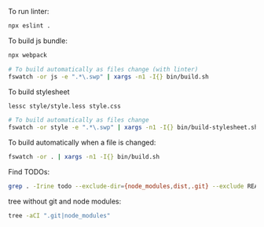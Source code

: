 To run linter:
```bash
npx eslint .
```

To build js bundle:
```bash
npx webpack

# To build automatically as files change (with linter)
fswatch -or js -e ".*\.swp" | xargs -n1 -I{} bin/build.sh
```

To build stylesheet
```bash
lessc style/style.less style.css

# To build automatically as files change
fswatch -or style -e ".*\.swp" | xargs -n1 -I{} bin/build-stylesheet.sh
```

To build automatically when a file is changed:
```bash
fswatch -or . | xargs -n1 -I{} bin/build.sh
```

Find TODOs:
```bash
grep . -Irine todo --exclude-dir={node_modules,dist,.git} --exclude README.md
```

tree without git and node modules:
```bash
tree -aCI ".git|node_modules"
```
